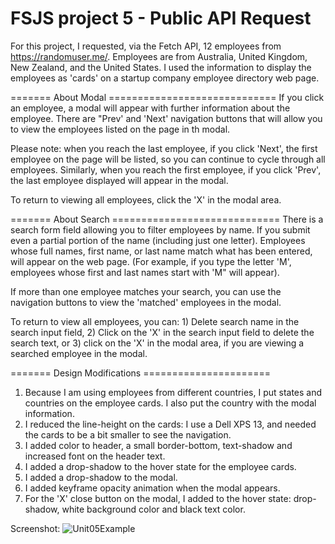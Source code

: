 # FSJS project 5 - Public API Request

For this project, I requested, via the Fetch API, 12 employees from https://randomuser.me/. Employees are from Australia, United Kingdom, New Zealand, and the United States.  I used the information to display the employees as 'cards' on a startup company employee directory web page.

======= About Modal =============================
If you click an employee, a modal will appear with further information about the employee.  There are "Prev' and 'Next' navigation buttons that will allow you to view the employees listed on the page in th modal.  

Please note: when you reach the last employee, if you click 'Next', the first employee on the page will be listed, so you can continue to cycle through all employees.  Similarly, when you reach the first employee, if you click 'Prev', the last employee displayed will appear in the modal.

To return to viewing all employees, click the 'X' in the modal area.

======= About Search =============================
There is a search form field allowing you to filter employees by name.  If you submit even a partial portion of the name (including just one letter).  Employees whose full names, first name, or last name match what has been entered, will appear on the web page.  (For example, if you type the letter 'M', employees whose first and last names start with 'M" will appear).

If more than one employee matches your search, you can use the navigation buttons to view the 'matched' employees in the modal.

To return to view all employees, you can: 1) Delete search name in the search input field, 2) Click on the 'X' in the search input field to delete the search text, or 3) click on the 'X' in the modal area, if you are viewing a searched employee in the modal.

======= Design Modifications ======================
1) Because I am using employees from different countries, I put states and countries on the employee cards.  I also put the country with the modal information.
2) I reduced the line-height on the cards:  I use a Dell XPS 13, and needed the cards to be a bit smaller to see the navigation.
3) I added color to header, a small border-bottom, text-shadow and increased font on the header text.
4) I added a drop-shadow to the hover state for the employee cards.
5) I added a drop-shadow to the modal.
6) I added keyframe opacity animation when the modal appears.
7) For the 'X' close button on the modal, I added to the hover state: drop-shadow, white background color and black text color.

Screenshot:
![Unit05Example](https://user-images.githubusercontent.com/42808209/55358772-2727da80-549e-11e9-9e33-ee4e028dcabe.jpg)
